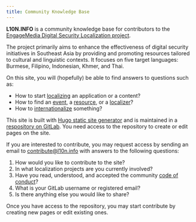 ```yaml
---
title: Community Knowledge Base
---
```


**L10N.INFO** is a community knowledge base for contributors to the [EngageMedia Digital Security Localization project](https://engagemedia.org/projects/localization/).

The project primarily aims to enhance the effectiveness of digital security initiatives in Southeast Asia by providing and promoting resources tailored to cultural and linguistic contexts. It focuses on five target languages: Burmese, Filipino, Indonesian, Khmer, and Thai.

On this site, you will (hopefully) be able to find answers to questions such as:

- How to start [localizing](/localization/) an application or a content?
- How to find an [event](/events/), a [resource](/resources/), or a [localizer](/localizers/)?
- How to [internationalize](/internationalization/) something?

This site is built with [Hugo static site generator](https://gohugo.io/) and is maintained in a [respository on GitLab](https://gitlab.com/eml10n/l10ninfo). You need access to the repository to create or edit pages on the site.

If you are interested to contribute, you may request access by sending an email to [contribute@l10n.info](mailto:contribute@l10n.info) with answers to the following questions:

1. How would you like to contribute to the site?
2. In what localization projects are you currently involved?
3. Have you read, understood, and accepted the community [code of conduct](conduct)?
4. What is your GitLab username or registered email?
5. Is there anything else you would like to share?

Once you have access to the repository, you may start contribute by creating new pages or edit existing ones.
